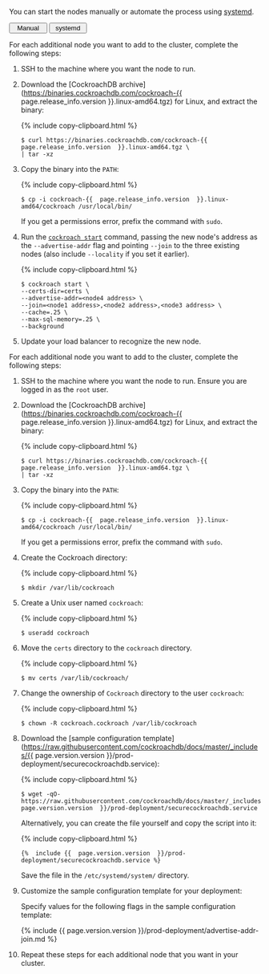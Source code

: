 You can start the nodes manually or automate the process using [systemd](https://www.freedesktop.org/wiki/Software/systemd/).

<div class="filters clearfix">
  <button style="width: 15%" class="filter-button" data-scope="manual">Manual</button>
  <button style="width: 15%" class="filter-button" data-scope="systemd">systemd</button>
</div>
<p></p>

<section class="filter-content" markdown="1" data-scope="manual">

For each additional node you want to add to the cluster, complete the following steps:

1. SSH to the machine where you want the node to run.

2. Download the [CockroachDB archive](https://binaries.cockroachdb.com/cockroach-{{  page.release_info.version  }}.linux-amd64.tgz) for Linux, and extract the binary:

    {%  include copy-clipboard.html %}
    ~~~ shell
    $ curl https://binaries.cockroachdb.com/cockroach-{{  page.release_info.version  }}.linux-amd64.tgz \
    | tar -xz
    ~~~

3. Copy the binary into the `PATH`:

    {%  include copy-clipboard.html %}
    ~~~ shell
    $ cp -i cockroach-{{  page.release_info.version  }}.linux-amd64/cockroach /usr/local/bin/
    ~~~

    If you get a permissions error, prefix the command with `sudo`.

4. Run the [`cockroach start`](cockroach-start.html) command, passing the new node's address as the `--advertise-addr` flag and pointing `--join` to the three existing nodes (also include `--locality` if you set it earlier).

    {%  include copy-clipboard.html %}
    ~~~ shell
    $ cockroach start \
    --certs-dir=certs \
    --advertise-addr=<node4 address> \
    --join=<node1 address>,<node2 address>,<node3 address> \
    --cache=.25 \
    --max-sql-memory=.25 \
    --background
    ~~~

5. Update your load balancer to recognize the new node.

</section>

<section class="filter-content" markdown="1" data-scope="systemd">

For each additional node you want to add to the cluster, complete the following steps:

1. SSH to the machine where you want the node to run. Ensure you are logged in as the `root` user.

2. Download the [CockroachDB archive](https://binaries.cockroachdb.com/cockroach-{{  page.release_info.version  }}.linux-amd64.tgz) for Linux, and extract the binary:

    {%  include copy-clipboard.html %}
    ~~~ shell
    $ curl https://binaries.cockroachdb.com/cockroach-{{  page.release_info.version  }}.linux-amd64.tgz \
    | tar -xz
    ~~~

3. Copy the binary into the `PATH`:

    {%  include copy-clipboard.html %}
    ~~~ shell
    $ cp -i cockroach-{{  page.release_info.version  }}.linux-amd64/cockroach /usr/local/bin/
    ~~~

    If you get a permissions error, prefix the command with `sudo`.

4. Create the Cockroach directory:

    {%  include copy-clipboard.html %}
    ~~~ shell
    $ mkdir /var/lib/cockroach
    ~~~

5. Create a Unix user named `cockroach`:

    {%  include copy-clipboard.html %}
    ~~~ shell
    $ useradd cockroach
    ~~~

6.  Move the `certs` directory to the `cockroach` directory.

    {%  include copy-clipboard.html %}
    ~~~ shell
    $ mv certs /var/lib/cockroach/
    ~~~

7.  Change the ownership of `Cockroach` directory to the user `cockroach`:

    {%  include copy-clipboard.html %}
    ~~~ shell
    $ chown -R cockroach.cockroach /var/lib/cockroach
    ~~~

8.  Download the [sample configuration template](https://raw.githubusercontent.com/cockroachdb/docs/master/_includes/{{  page.version.version  }}/prod-deployment/securecockroachdb.service):

    {%  include copy-clipboard.html %}
    ~~~ shell
    $ wget -qO- https://raw.githubusercontent.com/cockroachdb/docs/master/_includes/{{  page.version.version  }}/prod-deployment/securecockroachdb.service
    ~~~

    Alternatively, you can create the file yourself and copy the script into it:

    {%  include copy-clipboard.html %}
    ~~~ shell
    {%  include {{  page.version.version  }}/prod-deployment/securecockroachdb.service %}
    ~~~

    Save the file in the `/etc/systemd/system/` directory.

9.  Customize the sample configuration template for your deployment:

    Specify values for the following flags in the sample configuration template:

    {%  include {{  page.version.version  }}/prod-deployment/advertise-addr-join.md %}
     
10.  Repeat these steps for each additional node that you want in your cluster.

</section>
